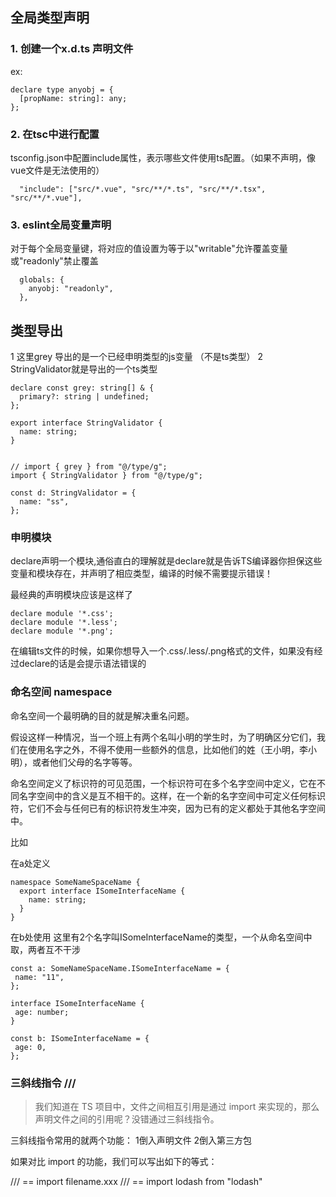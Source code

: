 ## 全局类型声明

### 1. 创建一个x.d.ts 声明文件

ex:
```
declare type anyobj = {
  [propName: string]: any;
};

```
### 2. 在tsc中进行配置

tsconfig.json中配置include属性，表示哪些文件使用ts配置。（如果不声明，像vue文件是无法使用的）
```
  "include": ["src/*.vue", "src/**/*.ts", "src/**/*.tsx", "src/**/*.vue"],
```

### 3. eslint全局变量声明

对于每个全局变量键，将对应的值设置为等于以"writable"允许覆盖变量或"readonly"禁止覆盖
```
  globals: {
    anyobj: "readonly",
  },
```

## 类型导出
1 这里grey 导出的是一个已经申明类型的js变量 （不是ts类型）
2 StringValidator就是导出的一个ts类型
```
declare const grey: string[] & {
  primary?: string | undefined;
};

export interface StringValidator {
  name: string;
}


// import { grey } from "@/type/g";
import { StringValidator } from "@/type/g";

const d: StringValidator = {
  name: "ss",
};

```

### 申明模块

declare声明一个模块,通俗直白的理解就是declare就是告诉TS编译器你担保这些变量和模块存在，并声明了相应类型，编译的时候不需要提示错误！

最经典的声明模块应该是这样了

```
declare module '*.css';
declare module '*.less';
declare module '*.png';

```
在编辑ts文件的时候，如果你想导入一个.css/.less/.png格式的文件，如果没有经过declare的话是会提示语法错误的


### 命名空间 namespace

命名空间一个最明确的目的就是解决重名问题。

假设这样一种情况，当一个班上有两个名叫小明的学生时，为了明确区分它们，我们在使用名字之外，不得不使用一些额外的信息，比如他们的姓（王小明，李小明），或者他们父母的名字等等。

命名空间定义了标识符的可见范围，一个标识符可在多个名字空间中定义，它在不同名字空间中的含义是互不相干的。这样，在一个新的名字空间中可定义任何标识符，它们不会与任何已有的标识符发生冲突，因为已有的定义都处于其他名字空间中。


比如

 在a处定义
```
namespace SomeNameSpaceName {
  export interface ISomeInterfaceName {
    name: string;
  }
}

```
 在b处使用
这里有2个名字叫ISomeInterfaceName的类型，一个从命名空间中取，两者互不干涉
 ```
const a: SomeNameSpaceName.ISomeInterfaceName = {
  name: "11",
};

interface ISomeInterfaceName {
  age: number;
}

const b: ISomeInterfaceName = {
  age: 0,
};

 ```

### 三斜线指令 ///

> 我们知道在 TS 项目中，文件之间相互引用是通过 import 来实现的，那么声明文件之间的引用呢？没错通过三斜线指令。


三斜线指令常用的就两个功能：
1倒入声明文件
2倒入第三方包

如果对比 import 的功能，我们可以写出如下的等式：

/// <reference path="..." /> == import filename.xxx
/// <reference types="..." /> == import lodash from "lodash"
